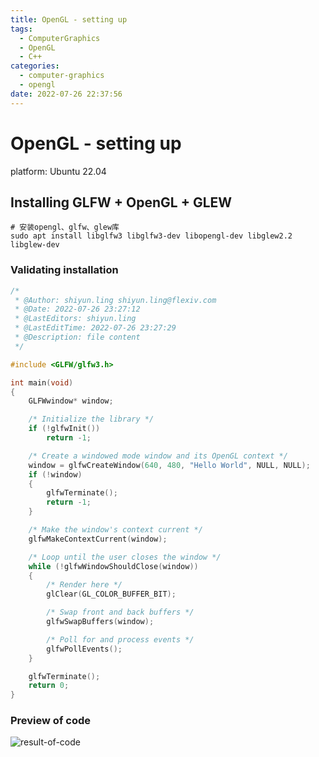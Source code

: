 ```yaml
---
title: OpenGL - setting up
tags:
  - ComputerGraphics
  - OpenGL
  - C++
categories:
  - computer-graphics
  - opengl
date: 2022-07-26 22:37:56
---
```


# OpenGL - setting up

platform: Ubuntu 22.04

## Installing GLFW + OpenGL + GLEW

```shell
# 安装opengl、glfw、glew库
sudo apt install libglfw3 libglfw3-dev libopengl-dev libglew2.2 libglew-dev
```

### Validating installation

```cpp
/*
 * @Author: shiyun.ling shiyun.ling@flexiv.com
 * @Date: 2022-07-26 23:27:12
 * @LastEditors: shiyun.ling
 * @LastEditTime: 2022-07-26 23:27:29
 * @Description: file content
 */

#include <GLFW/glfw3.h>

int main(void)
{
    GLFWwindow* window;

    /* Initialize the library */
    if (!glfwInit())
        return -1;

    /* Create a windowed mode window and its OpenGL context */
    window = glfwCreateWindow(640, 480, "Hello World", NULL, NULL);
    if (!window)
    {
        glfwTerminate();
        return -1;
    }

    /* Make the window's context current */
    glfwMakeContextCurrent(window);

    /* Loop until the user closes the window */
    while (!glfwWindowShouldClose(window))
    {
        /* Render here */
        glClear(GL_COLOR_BUFFER_BIT);

        /* Swap front and back buffers */
        glfwSwapBuffers(window);

        /* Poll for and process events */
        glfwPollEvents();
    }

    glfwTerminate();
    return 0;
}
```

### Preview of code

![result-of-code](computer-graphics/opengl/opengl-01/code-result.png)